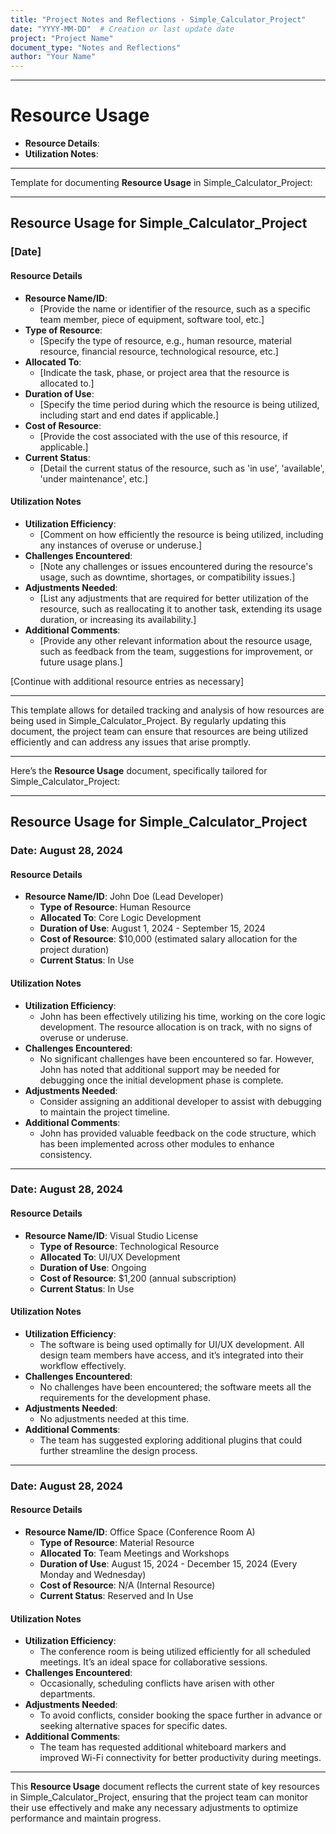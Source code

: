 ```yaml
---
title: "Project Notes and Reflections - Simple_Calculator_Project"
date: "YYYY-MM-DD"  # Creation or last update date
project: "Project Name"
document_type: "Notes and Reflections"
author: "Your Name"
---
```

---
# Resource Usage

- **Resource Details**:
- **Utilization Notes**:

---
Template for documenting **Resource Usage** in Simple_Calculator_Project:

---

## Resource Usage for Simple_Calculator_Project

### [Date]

#### Resource Details
- **Resource Name/ID**: 
  - [Provide the name or identifier of the resource, such as a specific team member, piece of equipment, software tool, etc.]
- **Type of Resource**: 
  - [Specify the type of resource, e.g., human resource, material resource, financial resource, technological resource, etc.]
- **Allocated To**: 
  - [Indicate the task, phase, or project area that the resource is allocated to.]
- **Duration of Use**: 
  - [Specify the time period during which the resource is being utilized, including start and end dates if applicable.]
- **Cost of Resource**: 
  - [Provide the cost associated with the use of this resource, if applicable.]
- **Current Status**: 
  - [Detail the current status of the resource, such as 'in use', 'available', 'under maintenance', etc.]

#### Utilization Notes
- **Utilization Efficiency**: 
  - [Comment on how efficiently the resource is being utilized, including any instances of overuse or underuse.]
- **Challenges Encountered**: 
  - [Note any challenges or issues encountered during the resource's usage, such as downtime, shortages, or compatibility issues.]
- **Adjustments Needed**: 
  - [List any adjustments that are required for better utilization of the resource, such as reallocating it to another task, extending its usage duration, or increasing its availability.]
- **Additional Comments**: 
  - [Provide any other relevant information about the resource usage, such as feedback from the team, suggestions for improvement, or future usage plans.]

[Continue with additional resource entries as necessary]

---

This template allows for detailed tracking and analysis of how resources are being used in Simple_Calculator_Project. By regularly updating this document, the project team can ensure that resources are being utilized efficiently and can address any issues that arise promptly.

---
Here’s the **Resource Usage** document, specifically tailored for Simple_Calculator_Project:

---

## Resource Usage for Simple_Calculator_Project

### Date: August 28, 2024

#### Resource Details
- **Resource Name/ID**: John Doe (Lead Developer)
  - **Type of Resource**: Human Resource
  - **Allocated To**: Core Logic Development
  - **Duration of Use**: August 1, 2024 - September 15, 2024
  - **Cost of Resource**: $10,000 (estimated salary allocation for the project duration)
  - **Current Status**: In Use

#### Utilization Notes
- **Utilization Efficiency**: 
  - John has been effectively utilizing his time, working on the core logic development. The resource allocation is on track, with no signs of overuse or underuse.
- **Challenges Encountered**: 
  - No significant challenges have been encountered so far. However, John has noted that additional support may be needed for debugging once the initial development phase is complete.
- **Adjustments Needed**: 
  - Consider assigning an additional developer to assist with debugging to maintain the project timeline.
- **Additional Comments**: 
  - John has provided valuable feedback on the code structure, which has been implemented across other modules to enhance consistency.

---

### Date: August 28, 2024

#### Resource Details
- **Resource Name/ID**: Visual Studio License
  - **Type of Resource**: Technological Resource
  - **Allocated To**: UI/UX Development
  - **Duration of Use**: Ongoing
  - **Cost of Resource**: $1,200 (annual subscription)
  - **Current Status**: In Use

#### Utilization Notes
- **Utilization Efficiency**: 
  - The software is being used optimally for UI/UX development. All design team members have access, and it’s integrated into their workflow effectively.
- **Challenges Encountered**: 
  - No challenges have been encountered; the software meets all the requirements for the development phase.
- **Adjustments Needed**: 
  - No adjustments needed at this time.
- **Additional Comments**: 
  - The team has suggested exploring additional plugins that could further streamline the design process.

---

### Date: August 28, 2024

#### Resource Details
- **Resource Name/ID**: Office Space (Conference Room A)
  - **Type of Resource**: Material Resource
  - **Allocated To**: Team Meetings and Workshops
  - **Duration of Use**: August 15, 2024 - December 15, 2024 (Every Monday and Wednesday)
  - **Cost of Resource**: N/A (Internal Resource)
  - **Current Status**: Reserved and In Use

#### Utilization Notes
- **Utilization Efficiency**: 
  - The conference room is being utilized efficiently for all scheduled meetings. It’s an ideal space for collaborative sessions.
- **Challenges Encountered**: 
  - Occasionally, scheduling conflicts have arisen with other departments.
- **Adjustments Needed**: 
  - To avoid conflicts, consider booking the space further in advance or seeking alternative spaces for specific dates.
- **Additional Comments**: 
  - The team has requested additional whiteboard markers and improved Wi-Fi connectivity for better productivity during meetings.

---

This **Resource Usage** document reflects the current state of key resources in Simple_Calculator_Project, ensuring that the project team can monitor their use effectively and make any necessary adjustments to optimize performance and maintain progress.